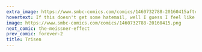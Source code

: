 ```yaml
---
extra_image: https://www.smbc-comics.com/comics/1460732788-20160415after.png
hovertext: If this doesn't get some hatemail, well I guess I feel like you people aren't even trying.
image: https://www.smbc-comics.com/comics/1460732788-20160415.png
next_comic: the-meissner-effect
prev_comic: forever-2
title: Trisen
---
```


